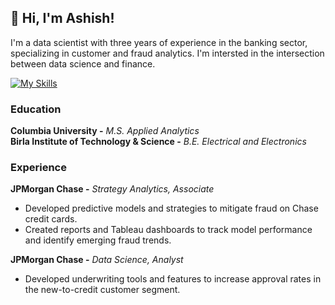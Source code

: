 ## :wave: Hi, I'm Ashish! 
I'm a data scientist with three years of experience in the banking sector, specializing in customer and fraud analytics. I'm intersted in the intersection between data science and finance.

[![My Skills](https://skillicons.dev/icons?i=py,r,sklearn,tensorflow,postgres,mongodb,git)](https://skillicons.dev)
### Education
**Columbia University -** *M.S. Applied Analytics*</br>
**Birla Institute of Technology & Science -** *B.E. Electrical and Electronics*

### Experience
**JPMorgan Chase -** *Strategy Analytics, Associate*</br>
- Developed predictive models and strategies to mitigate fraud on Chase credit cards.
- Created reports and Tableau dashboards to track model performance and identify emerging fraud trends.

**JPMorgan Chase -** *Data Science, Analyst*</br>
- Developed underwriting tools and features to increase approval rates in the new-to-credit customer segment.

